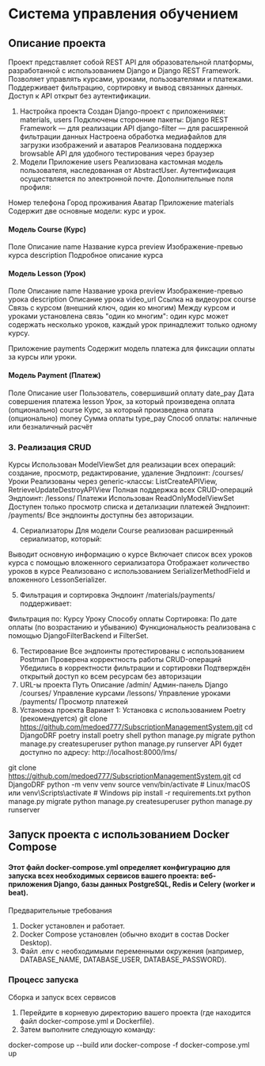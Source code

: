 # Система управления обучением
## Описание проекта
Проект представляет собой REST API для образовательной платформы, разработанной с использованием Django и Django REST Framework.
Позволяет управлять курсами, уроками, пользователями и платежами.
Поддерживает фильтрацию, сортировку и вывод связанных данных.
Доступ к API открыт без аутентификации.

1. Настройка проекта
Создан Django-проект с приложениями: materials, users
Подключены сторонние пакеты:
Django REST Framework — для реализации API
django-filter — для расширенной фильтрации данных
Настроена обработка медиафайлов для загрузки изображений и аватаров
Реализована поддержка browsable API для удобного тестирования через браузер
2. Модели
Приложение users
Реализована кастомная модель пользователя, наследованная от AbstractUser.
Аутентификация осуществляется по электронной почте.
Дополнительные поля профиля:

Номер телефона
Город проживания
Аватар
Приложение materials
Содержит две основные модели: курс и урок.

#### Модель Course (Курс)
Поле	Описание
name	Название курса
preview	Изображение-превью курса
description	Подробное описание курса
#### Модель Lesson (Урок)
Поле	Описание
name	Название урока
preview	Изображение-превью урока
description	Описание урока
video_url	Ссылка на видеоурок
course	Связь с курсом (внешний ключ, один ко многим)
Между курсом и уроками установлена связь "один ко многим": один курс может содержать несколько уроков, каждый урок принадлежит только одному курсу.

Приложение payments
Содержит модель платежа для фиксации оплаты за курсы или уроки.

#### Модель Payment (Платеж)
Поле	Описание
user	Пользователь, совершивший оплату
date_pay	Дата совершения платежа
lesson	Урок, за который произведена оплата (опционально)
course	Курс, за который произведена оплата (опционально)
money	Сумма оплаты
type_pay	Способ оплаты: наличные или безналичный расчёт
### 3. Реализация CRUD
Курсы
Использован ModelViewSet для реализации всех операций: создание, просмотр, редактирование, удаление
Эндпоинт: /courses/
Уроки
Реализованы через generic-классы: ListCreateAPIView, RetrieveUpdateDestroyAPIView
Полная поддержка всех CRUD-операций
Эндпоинт: /lessons/
Платежи
Использован ReadOnlyModelViewSet
Доступен только просмотр списка и детализации платежей
Эндпоинт: /payments/
Все эндпоинты доступны без авторизации.

4. Сериализаторы
Для модели Course реализован расширенный сериализатор, который:

Выводит основную информацию о курсе
Включает список всех уроков курса с помощью вложенного сериализатора
Отображает количество уроков в курсе
Реализовано с использованием SerializerMethodField и вложенного LessonSerializer.

5. Фильтрация и сортировка
Эндпоинт /materials/payments/ поддерживает:

Фильтрация по:
Курсу
Уроку
Способу оплаты
Сортировка:
По дате оплаты (по возрастанию и убыванию)
Функциональность реализована с помощью DjangoFilterBackend и FilterSet.

6. Тестирование
Все эндпоинты протестированы с использованием Postman
Проверена корректность работы CRUD-операций
Убедились в корректности фильтрации и сортировки
Подтверждён открытый доступ ко всем ресурсам без авторизации
7. URL-ы проекта
Путь	Описание
/admin/	Админ-панель Django
/courses/	Управление курсами
/lessons/	Управление уроками
/payments/	Просмотр платежей
8. Установка проекта
Вариант 1: Установка с использованием Poetry (рекомендуется)
git clone https://github.com/medoed777/SubscriptionManagementSystem.git
cd DjangoDRF
poetry install
poetry shell
python manage.py migrate
python manage.py createsuperuser
python manage.py runserver
API будет доступно по адресу: http://localhost:8000/lms/

git clone https://github.com/medoed777/SubscriptionManagementSystem.git
cd DjangoDRF
python -m venv venv
source venv/bin/activate  # Linux/macOS
или
venv\Scripts\activate     # Windows
pip install -r requirements.txt
python manage.py migrate
python manage.py createsuperuser
python manage.py runserver

## Запуск проекта с использованием Docker Compose
#### Этот файл docker-compose.yml определяет конфигурацию для запуска всех необходимых сервисов вашего проекта: веб-приложения Django, базы данных PostgreSQL, Redis и Celery (worker и beat).

Предварительные требования
1. Docker установлен и работает.
2. Docker Compose установлен (обычно входит в состав Docker Desktop).
3. Файл .env с необходимыми переменными окружения (например, DATABASE_NAME, DATABASE_USER, DATABASE_PASSWORD).
### Процесс запуска
Сборка и запуск всех сервисов
1. Перейдите в корневую директорию вашего проекта (где находится файл docker-compose.yml и Dockerfile). 
2. Затем выполните следующую команду:

docker-compose up --build
или
docker-compose -f docker-compose.yml up